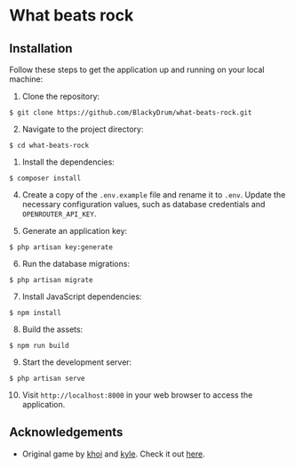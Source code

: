 # What beats rock

## Installation

Follow these steps to get the application up and running on your local machine:

1. Clone the repository:

```
$ git clone https://github.com/BlackyDrum/what-beats-rock.git
```

2. Navigate to the project directory:

```
$ cd what-beats-rock
```

1. Install the dependencies:

```
$ composer install
```

4. Create a copy of the `.env.example` file and rename it to `.env`. Update the necessary configuration values, such as database credentials and `OPENROUTER_API_KEY`.

5. Generate an application key:

```
$ php artisan key:generate
```

6. Run the database migrations:

```
$ php artisan migrate
```

7. Install JavaScript dependencies:

```
$ npm install
```

8. Build the assets:

```
$ npm run build
```

9.  Start the development server:

```
$ php artisan serve
```

10. Visit `http://localhost:8000` in your web browser to access the application.

## Acknowledgements

-   Original game by [khoi](https://x.com/dragon_khoi) and [kyle](https://x.com/qualiaspace). Check it out [here](https://www.whatbeatsrock.com/).
